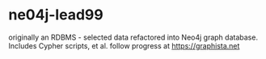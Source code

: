 # ne04j-lead99
originally an RDBMS - selected data refactored into Neo4j graph database. 
Includes Cypher scripts, et al.
follow progress at https://graphista.net
